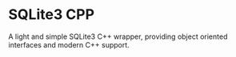 # SQLite3 CPP

A light and simple SQLite3 C++ wrapper, providing object oriented interfaces and modern C++ support.
